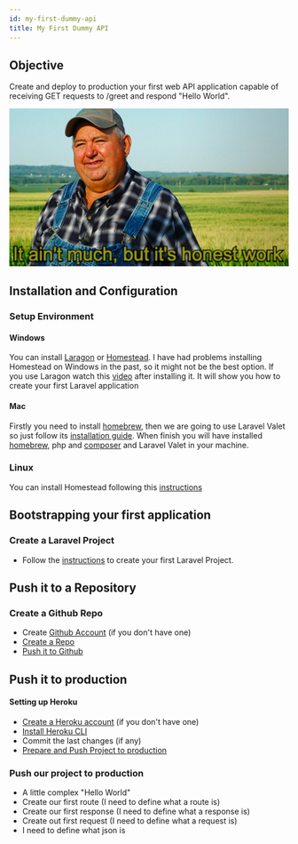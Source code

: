 ```yaml
---
id: my-first-dummy-api
title: My First Dummy API
---
```


## Objective

Create and deploy to production your first web API application capable of receiving GET requests to /greet and respond "Hello World".

![It ain't much but is honest work](./assets/my-first-dummy-api/honest-work.jpg)  
##  Installation and Configuration

### Setup Environment 

#### Windows

You can install [Laragon](https://laragon.org/download/) or [Homestead](https://laravel.com/docs/5.8/homestead). I have had problems installing Homestead on Windows in the past, so it might not be the best option. If you use Laragon watch this [video](https://www.youtube.com/watch?v=2pQSt9ST22A) after installing it. It will show you how to create your first Laravel application

#### Mac 

Firstly you need to install [homebrew](https://brew.sh), then we are going to use Laravel Valet so just follow its [installation guide](https://laravel.com/docs/5.8/valet#installation). When finish you will have installed [homebrew](https://brew.sh), php and [composer](https://getcomposer.org/) and Laravel Valet in your machine.

### Linux

You can install Homestead following this [instructions](https://laravel.com/docs/5.8/homestead)
  

## Bootstrapping your first application
 
### Create a Laravel Project
   * Follow the [instructions](https://laravel.com/docs/5.8/installation) to create your first Laravel Project.

## Push it to a Repository

### Create a Github Repo
  * Create [Github Account](https://github.com/join) (if you don't have one)
  * [Create a Repo](https://help.github.com/en/articles/create-a-repo)
  * [Push it to Github](https://help.github.com/en/articles/adding-an-existing-project-to-github-using-the-command-line)
  
## Push it to production

####  Setting up Heroku
  * [Create a Heroku account](https://signup.heroku.com) (if you don't have one)
  * [Install Heroku CLI](https://devcenter.heroku.com/articles/heroku-cli)
  * Commit the last changes (if any)
  * [Prepare and Push Project to production](https://devcenter.heroku.com/articles/getting-started-with-laravel#deploying-to-heroku)

### Push our project to production    
* A little complex "Hello World"    
* Create our first route (I need to define what a route is)
* Create our first response (I need to define what a response is)
* Create out first request (I need to define what a request is)
* I need to define what json is

